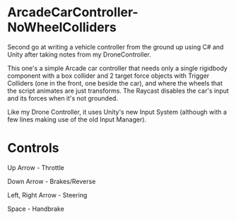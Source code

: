 # ArcadeCarController-NoWheelColliders
Second go at writing a vehicle controller from the ground up using C# and Unity after taking notes from my DroneController.

This one's a simple Arcade car controller that needs only a single rigidbody component with a box collider and 2 target force objects with Trigger Colliders (one in the front, one beside the car), and where the wheels that the script animates are just transforms. The Raycast disables the car's input and its forces when it's not grounded.

Like my Drone Controller, it uses Unity's new Input System (although with a few lines making use of the old Input Manager).

# Controls

Up Arrow - Throttle

Down Arrow - Brakes/Reverse

Left, Right Arrow - Steering

Space - Handbrake
